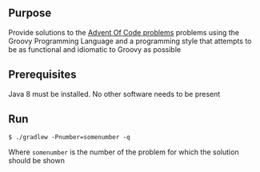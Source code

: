 ## Purpose

Provide solutions to the [Advent Of Code problems](http://adventofcode.com/) problems
using the Groovy Programming Language and a programming style that attempts to be as functional and idiomatic to Groovy as possible

## Prerequisites

Java 8 must be installed. No other software needs to be present

## Run

    $ ./gradlew -Pnumber=somenumber -q
    
Where `somenumber` is the number of the problem for which the solution should be shown          